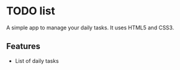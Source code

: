 # TODO list 
A simple app to manage your daily tasks. 
It uses HTML5 and CSS3.


## Features  
* List of daily tasks